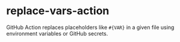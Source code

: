 # replace-vars-action
GitHub Action replaces placeholders like `#{VAR}` in a given file using environment variables or GitHub secrets.
